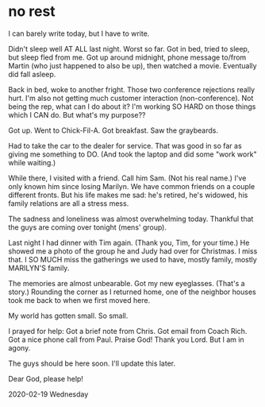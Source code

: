 # no rest

I can barely write today, but I have to write.

Didn't sleep well AT ALL last night. Worst so far.
Got in bed, tried to sleep, but sleep fled from me.
Got up around midnight, phone message to/from Martin
(who just happened to also be up), then watched a movie.
Eventually did fall asleep.

Back in bed, woke to another fright.
Those two conference rejections really hurt.
I'm also not getting much customer interaction (non-conference).
Not being the rep, what can I do about it? I'm working SO HARD
on those things which I CAN do. But what's my purpose??

Got up. Went to Chick-Fil-A. Got breakfast. Saw the graybeards.

Had to take the car to the dealer for service.
That was good in so far as giving me something to DO.
(And took the laptop and did some "work work" while waiting.)

While there, I visited with a friend. Call him Sam. (Not his real name.)
I've only known him since losing Marilyn. We have common friends on
a couple different fronts. But his life makes me sad: he's retired,
he's widowed, his family relations are all a stress mess.

The sadness and loneliness was almost overwhelming today.
Thankful that the guys are coming over tonight (mens' group).

Last night I had dinner with Tim again. (Thank you, Tim,
for your time.) He showed me a photo of the group he and Judy
had over for Christmas. I miss that. I SO MUCH miss the gatherings
we used to have, mostly family, mostly MARILYN'S family.



The memories are almost unbearable.
Got my new eyeglasses. (That's a story.)
Rounding the corner as I returned home, one of the neighbor houses
took me back to when we first moved here.

My world has gotten small. So small.

I prayed for help:
Got a brief note from Chris.
Got email from Coach Rich.
Got a nice phone call from Paul.
Praise God! Thank you Lord.
But I am in agony.

The guys should be here soon.
I'll update this later.

Dear God, please help!





2020-02-19 Wednesday


